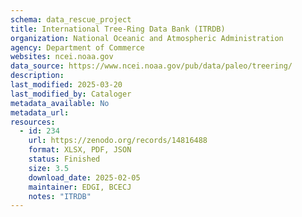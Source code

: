 ```yaml
---
schema: data_rescue_project 
title: International Tree-Ring Data Bank (ITRDB)
organization: National Oceanic and Atmospheric Administration
agency: Department of Commerce
websites: ncei.noaa.gov
data_source: https://www.ncei.noaa.gov/pub/data/paleo/treering/
description: 
last_modified: 2025-03-20
last_modified_by: Cataloger
metadata_available: No
metadata_url: 
resources:
  - id: 234
    url: https://zenodo.org/records/14816488
    format: XLSX, PDF, JSON
    status: Finished
    size: 3.5
    download_date: 2025-02-05
    maintainer: EDGI, BCECJ
    notes: "ITRDB"
---
```

